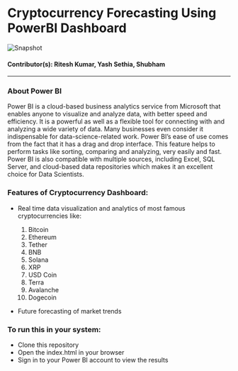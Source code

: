 # Cryptocurrency Forecasting Using PowerBI Dashboard

![Snapshot](https://github.com/Ritesh055/Cryptocurrency-Forecasting-Using-PowerBi-Dashboard/blob/main/Page1.png)
#### Contributor(s): Ritesh Kumar, Yash Sethia, Shubham

----------
### About Power BI

Power BI is a cloud-based business analytics service from Microsoft that enables anyone to visualize and analyze data, with better speed and efficiency. 
It is a powerful as well as a flexible tool for connecting with and analyzing a wide variety of data. 
Many businesses even consider it indispensable for data-science-related work. Power BI’s ease of use comes from the fact that it has a drag and drop interface. 
This feature helps to perform tasks like sorting, comparing and analyzing, very easily and fast. 
Power BI is also compatible with multiple sources, including Excel, SQL Server, and cloud-based data repositories which makes it an excellent choice for Data Scientists.

### Features of Cryptocurrency Dashboard:
- Real time data visualization and analytics of most famous cryptocurrencies like:
    1. Bitcoin
    2. Ethereum
    3. Tether
    4. BNB
    5. Solana
    6. XRP
    7. USD Coin
    8. Terra
    9. Avalanche
    10. Dogecoin
    
- Future forecasting of market trends

### To run this in your system:
- Clone this repository
- Open the index.html in your browser
- Sign in to your Power BI account to view the results
